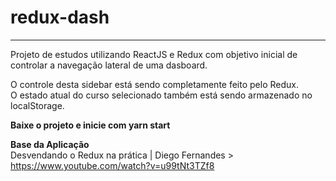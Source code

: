 # redux-dash
---
Projeto de estudos utilizando ReactJS e Redux com objetivo inicial de controlar a navegação lateral de uma dasboard.

O controle desta sidebar está sendo completamente feito pelo Redux.  
O estado atual do curso selecionado também está sendo armazenado no localStorage.

**Baixe o projeto e inicie com yarn start**

**Base da Aplicação**  
Desvendando o Redux na prática | Diego Fernandes > https://www.youtube.com/watch?v=u99tNt3TZf8
